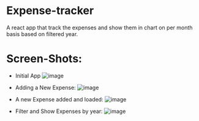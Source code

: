 # Expense-tracker
A react app that track the expenses and show them in chart on per month basis based on filtered year.

# Screen-Shots:
- Initial App
![image](https://github.com/sadman59m/Expense-tracker/assets/79523082/946e0f5c-d42f-4045-81b5-64b94a6e67d5)

- Adding a New Expense:
![image](https://github.com/sadman59m/Expense-tracker/assets/79523082/5f5555c5-bb7b-4689-b5cb-c5c0c9ff8604)

- A new Expense added and loaded:
  ![image](https://github.com/sadman59m/Expense-tracker/assets/79523082/afe1bacd-5caa-41f9-af9b-57e35c4b8d1e)

- Filter and Show Expenses by year:
  ![image](https://github.com/sadman59m/Expense-tracker/assets/79523082/27279c49-5389-48e1-99aa-43b13b3178e3)




